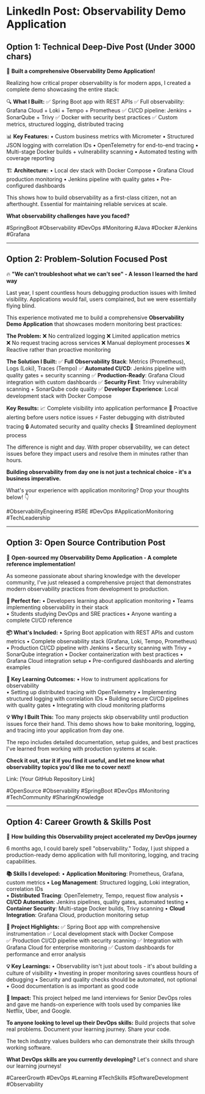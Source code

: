 # LinkedIn Post: Observability Demo Application

## Option 1: Technical Deep-Dive Post (Under 3000 chars)

🚀 **Built a comprehensive Observability Demo Application!**

Realizing how critical proper observability is for modern apps, I created a complete demo showcasing the entire stack:

🔍 **What I Built:**
✅ Spring Boot app with REST APIs
✅ Full observability: Grafana Cloud + Loki + Tempo + Prometheus
✅ CI/CD pipeline: Jenkins + SonarQube + Trivy
✅ Docker with security best practices
✅ Custom metrics, structured logging, distributed tracing

📊 **Key Features:**
• Custom business metrics with Micrometer
• Structured JSON logging with correlation IDs
• OpenTelemetry for end-to-end tracing
• Multi-stage Docker builds + vulnerability scanning
• Automated testing with coverage reporting

🏗️ **Architecture:**
• Local dev stack with Docker Compose
• Grafana Cloud production monitoring
• Jenkins pipeline with quality gates
• Pre-configured dashboards

This shows how to build observability as a first-class citizen, not an afterthought. Essential for maintaining reliable services at scale.

**What observability challenges have you faced?**

#SpringBoot #Observability #DevOps #Monitoring #Java #Docker #Jenkins #Grafana

---

## Option 2: Problem-Solution Focused Post

🔥 **"We can't troubleshoot what we can't see" - A lesson I learned the hard way**

Last year, I spent countless hours debugging production issues with limited visibility. Applications would fail, users complained, but we were essentially flying blind.

This experience motivated me to build a comprehensive **Observability Demo Application** that showcases modern monitoring best practices:

**The Problem:**
❌ No centralized logging
❌ Limited application metrics  
❌ No request tracing across services
❌ Manual deployment processes
❌ Reactive rather than proactive monitoring

**The Solution I Built:**
✅ **Full Observability Stack**: Metrics (Prometheus), Logs (Loki), Traces (Tempo)
✅ **Automated CI/CD**: Jenkins pipeline with quality gates + security scanning
✅ **Production-Ready**: Grafana Cloud integration with custom dashboards
✅ **Security First**: Trivy vulnerability scanning + SonarQube code quality
✅ **Developer Experience**: Local development stack with Docker Compose

**Key Results:**
📈 Complete visibility into application performance
🎯 Proactive alerting before users notice issues
⚡ Faster debugging with distributed tracing
🔒 Automated security and quality checks
🚀 Streamlined deployment process

The difference is night and day. With proper observability, we can detect issues before they impact users and resolve them in minutes rather than hours.

**Building observability from day one is not just a technical choice - it's a business imperative.**

What's your experience with application monitoring? Drop your thoughts below! 👇

#ObservabilityEngineering #SRE #DevOps #ApplicationMonitoring #TechLeadership

---

## Option 3: Open Source Contribution Post

🌟 **Open-sourced my Observability Demo Application - A complete reference implementation!**

As someone passionate about sharing knowledge with the developer community, I've just released a comprehensive project that demonstrates modern observability practices from development to production.

**🎯 Perfect for:**
• Developers learning about application monitoring
• Teams implementing observability in their stack  
• Students studying DevOps and SRE practices
• Anyone wanting a complete CI/CD reference

**📦 What's Included:**
• Spring Boot application with REST APIs and custom metrics
• Complete observability stack (Grafana, Loki, Tempo, Prometheus)
• Production CI/CD pipeline with Jenkins
• Security scanning with Trivy + SonarQube integration
• Docker containerization with best practices
• Grafana Cloud integration setup
• Pre-configured dashboards and alerting examples

**🚀 Key Learning Outcomes:**
• How to instrument applications for observability  
• Setting up distributed tracing with OpenTelemetry
• Implementing structured logging with correlation IDs
• Building secure CI/CD pipelines with quality gates
• Integrating with cloud monitoring platforms

**💡 Why I Built This:**
Too many projects skip observability until production issues force their hand. This demo shows how to bake monitoring, logging, and tracing into your application from day one.

The repo includes detailed documentation, setup guides, and best practices I've learned from working with production systems at scale.

**Check it out, star it if you find it useful, and let me know what observability topics you'd like me to cover next!** 

Link: [Your GitHub Repository Link]

#OpenSource #Observability #SpringBoot #DevOps #Monitoring #TechCommunity #SharingKnowledge

---

## Option 4: Career Growth & Skills Post

💼 **How building this Observability project accelerated my DevOps journey**

6 months ago, I could barely spell "observability." Today, I just shipped a production-ready demo application with full monitoring, logging, and tracing capabilities.

**📚 Skills I developed:**
• **Application Monitoring**: Prometheus, Grafana, custom metrics
• **Log Management**: Structured logging, Loki integration, correlation IDs  
• **Distributed Tracing**: OpenTelemetry, Tempo, request flow analysis
• **CI/CD Automation**: Jenkins pipelines, quality gates, automated testing
• **Container Security**: Multi-stage Docker builds, Trivy scanning
• **Cloud Integration**: Grafana Cloud, production monitoring setup

**🎯 Project Highlights:**
✅ Spring Boot app with comprehensive instrumentation
✅ Local development stack with Docker Compose  
✅ Production CI/CD pipeline with security scanning
✅ Integration with Grafana Cloud for enterprise monitoring
✅ Custom dashboards for performance and error analysis

**💡 Key Learnings:**
• Observability isn't just about tools - it's about building a culture of visibility
• Investing in proper monitoring saves countless hours of debugging
• Security and quality checks should be automated, not optional
• Good documentation is as important as good code

**🚀 Impact:**
This project helped me land interviews for Senior DevOps roles and gave me hands-on experience with tools used by companies like Netflix, Uber, and Google.

**To anyone looking to level up their DevOps skills:** Build projects that solve real problems. Document your learning journey. Share your code.

The tech industry values builders who can demonstrate their skills through working software.

**What DevOps skills are you currently developing?** Let's connect and share our learning journeys!

#CareerGrowth #DevOps #Learning #TechSkills #SoftwareDevelopment #Observability

